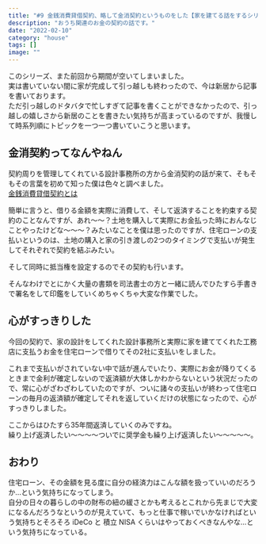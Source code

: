 ```yaml
---
title: "#9 金銭消費貸借契約、略して金消契約というものをした【家を建てる話をするシリーズ】"
description: "おうち関連のお金の契約の話です。"
date: "2022-02-10"
category: "house"
tags: []
image: ""
---
```


このシリーズ、また前回から期間が空いてしまいました。  
実は書いていない間に家が完成して引っ越しも終わったので、今は新居から記事を書いております。  
ただ引っ越しのドタバタで忙しすぎて記事を書くことができなかったので、引っ越しの嬉しさから新居のことを書きたい気持ちが高まっているのですが、我慢して時系列順にトピックを一つ一つ書いていこうと思います。

## 金消契約ってなんやねん

契約周りを管理してくれている設計事務所の方から金消契約の話が来て、そもそもその言葉を初めて知った僕は色々と調べました。  
[金銭消費貸借契約とは](https://www.athome.co.jp/contents/words/term_757/)

簡単に言うと、借りる金額を実際に消費して、そして返済することを約束する契約のことなんですが、あれ〜〜？土地を購入して実際にお金払った時におんなじことやったけどな〜〜〜？みたいなことを僕は思ったのですが、住宅ローンの支払いというのは、土地の購入と家の引き渡しの2つのタイミングで支払いが発生してそれぞれで契約を結ぶみたい。

そして同時に抵当権を設定するのでその契約も行います。

そんなわけでとにかく大量の書類を司法書士の方と一緒に読んでひたすら手書きで署名をして印鑑をしていくめちゃくちゃ大変な作業でした。

## 心がすっきりした

今回の契約で、家の設計をしてくれた設計事務所と実際に家を建ててくれた工務店に支払うお金を住宅ローンで借りてその2社に支払いをしました。

これまで支払いがされていない中で話が進んでいたり、実際にお金が降りてくるときまで金利が確定しないので返済額が大体しかわからないという状況だったので、常に心がざわざわしていたのですが、ついに諸々の支払いが終わって住宅ローンの毎月の返済額が確定してそれを返していくだけの状態になったので、心がすっきりしました。

ここからはひたすら35年間返済していくのみですね。  
繰り上げ返済したい〜〜〜〜ついでに奨学金も繰り上げ返済したい〜〜〜〜〜。

## おわり

住宅ローン、その金額を見る度に自分の経済力はこんな額を扱っていいのだろうか…という気持ちになってしまう。  
自分の日々の暮らしの中の財布の紐の緩さとかも考えるとこれから先まじで大変になるんだろうなというのが見えていて、もっと仕事で稼いでいかなければという気持ちとそろそろ iDeCo と 積立 NISA くらいはやっておくべきなんやな…という気持ちになっている。
